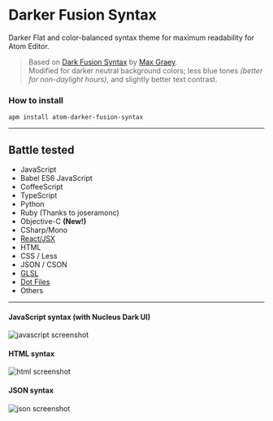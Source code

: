 Darker Fusion Syntax
====================

Darker Flat and color-balanced syntax theme for maximum readability for Atom Editor.  

> Based on [Dark Fusion Syntax](https://atom.io/themes/atom-dark-fusion-syntax) by [Max Graey](https://github.com/MaxGraey).   
Modified for darker neutral background colors; less blue tones *(better for non-daylight hours)*, and slightly better text contrast.

### How to install

    apm install atom-darker-fusion-syntax

---
Battle tested
-------------

- JavaScript
- Babel ES6 JavaScript
- CoffeeScript
- TypeScript
- Python
- Ruby (Thanks to joseramonc)
- Objective-C **(New!)**
- CSharp/Mono
- [React/JSX](https://atom.io/packages/react)
- HTML
- CSS / Less
- JSON / CSON
- [GLSL](https://atom.io/packages/language-glsl)
- [Dot Files](https://atom.io/packages/language-dots)
- Others


---
#### JavaScript syntax (with Nucleus Dark UI)

![javascript screenshot](https://cloud.githubusercontent.com/assets/115474/14070538/cfe113a8-f45c-11e5-9d39-18faffb1a918.png)

#### HTML syntax

![html screenshot](https://cloud.githubusercontent.com/assets/115474/14070539/d16346ba-f45c-11e5-892f-e42895582da1.png)

#### JSON syntax

![json screenshot](https://cloud.githubusercontent.com/assets/115474/14070537/ce54906e-f45c-11e5-895b-a528719f342c.png)

